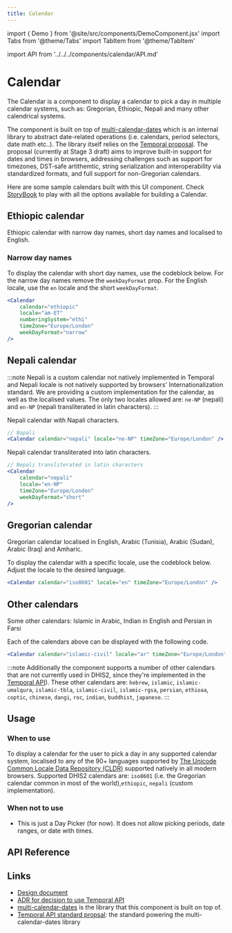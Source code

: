 ```yaml
---
title: Calendar
---
```


import { Demo } from '@site/src/components/DemoComponent.jsx'
import Tabs from '@theme/Tabs'
import TabItem from '@theme/TabItem'

import API from '../../../components/calendar/API.md'

# Calendar

The Calendar is a component to display a calendar to pick a day in multiple calendar systems, such as: Gregorian, Ethiopic, Nepali and many other calendrical systems.

The component is built on top of [multi-calendar-dates](https://github.com/dhis2/multi-calendar-dates/tree/beta) which is an internal library to abstract date-related operations (i.e. calendars, period selectors, date math etc..). The library itself relies on the [Temporal proposal](https://tc39.es/proposal-temporal/#sec-temporal-intro). The proposal (currently at Stage 3 draft) aims to improve built-in support for dates and times in browsers, addressing challenges such as support for timezones, DST-safe artithemtic, string serialization and interoperability via standardized formats, and full support for non-Gregorian calendars.

Here are some sample calendars built with this UI component. Check [StoryBook](pathname:///demo/?path=/story/calendar--with-ethiopic) to play with all the options available for building a Calendar.

## Ethiopic calendar

Ethiopic calendar with narrow day names, short day names and localised to English.

### Narrow day names

<Demo
    path="calendar--basic"
    args="calendar:ethiopic;weekDayFormat:narrow;locale:am-ET;numberingSystem:ethi"
    height="350px"
/>

To display the calendar with short day names, use the codeblock below. For the narrow day names remove the `weekDayFormat` prop. For the English locale, use the `en` locale and the short `weekDayFormat`.

```jsx
<Calendar
    calendar="ethiopic"
    locale="am-ET"
    numberingSystem="ethi"
    timeZone="Europe/London"
    weekDayFormat="narrow"
/>
```

## Nepali calendar

:::note
Nepali is a custom calendar not natively implemented in Temporal and Nepali locale is not natively supported by browsers' Internationalization standard. We are providing a custom implementation for the calendar, as well as the localised values. The only two locales allowed are: `ne-NP` (nepali) and `en-NP` (nepali transliterated in latin characters).
:::

Nepali calendar with Napali characters.

<Demo
    path="calendar--basic"
    args="calendar:nepali;locale:ne-NP"
    height="350px"
/>

```jsx
// Napali
<Calendar calendar="nepali" locale="ne-NP" timeZone="Europe/London" />
```

Nepali calendar transliterated into latin characters.
<Demo
    path="calendar--basic"
    args="calendar:nepali;locale:en-NP"
    height="350px"
/>

```jsx
// Nepali transliterated in latin characters
<Calendar
    calendar="nepali"
    locale="en-NP"
    timeZone="Europe/London"
    weekDayFormat="short"
/>
```

## Gregorian calendar

Gregorian calendar localised in English, Arabic (Tunisia), Arabic (Sudan), Arabic (Iraq) and Amharic.

<Tabs lazy>
    <TabItem value="English" label="English">
        <Demo
            path="calendar--basic"
            args="calendar:gregori;locale:en"
            height="350px"
        />
    </TabItem>
    <TabItem value="Arabic (Tunisia)" label="Arabic (Tunisia)">
        <Demo
            path="calendar--basic"
            args="calendar:gregori;locale:ar-TN"
            height="350px"
        />
    </TabItem>
    <TabItem value="Arabic (Sudan)" label="Arabic (Sudan)">
        <Demo
            path="calendar--basic"
            args="calendar:gregori;locale:ar-SD"
            height="350px"
        />
    </TabItem>
    <TabItem value="Arabic (Iraq)" label="Arabic (Iraq)">
        <Demo
            path="calendar--basic"
            args="calendar:gregori;locale:ar-IQ"
            height="350px"
        />
    </TabItem>
    <TabItem value="Amharic" label="Amharic">
        <Demo
            path="calendar--basic"
            args="calendar:gregori;locale:am-ET"
            height="350px"
        />
    </TabItem>
</Tabs>

To display the calendar with a specific locale, use the codeblock below. Adjust the locale to the desired language.

```jsx
<Calendar calendar="iso8601" locale="en" timeZone="Europe/London" />
```

## Other calendars

Some other calendars: Islamic in Arabic, Indian in English and Persian in Farsi

<Tabs>
    <TabItem value="Islamic in Arabic" label="Islamic in Arabic">
        <Demo
            path="calendar--basic"
            args="calendar:islamic-civil;locale:ar"
            height="350px"
        />
    </TabItem>
    <TabItem value="Indian in English" label="Indian in English">
        <Demo
            path="calendar--basic"
            args="calendar:indian;locale:en;weekDayFormat:short"
            height="350px"
        />
    </TabItem>
    <TabItem value="Persian in Farsi" label="Persian in Farsi">
        <Demo
            path="calendar--basic"
            args="calendar:persian;locale:fa;weekDayFormat:short"
            height="350px"
        />
    </TabItem>
</Tabs>

Each of the calendars above can be displayed with the following code.

```jsx
<Calendar calendar="islamic-civil" locale="ar" timeZone="Europe/London" />
```

:::note
Additionally the component supports a number of other calendars that are not currently used in DHIS2, since they're implemented in the [Temporal API](https://tc39.es/proposal-temporal/)). These other calendars are: `hebrew`, `islamic`, `islamic-umalqura`, `islamic-tbla`, `islamic-civil`, `islamic-rgsa`, `persian`, `ethioaa`, `coptic`, `chinese`, `dangi`, `roc`, `indian`, `buddhist`, `japanese`.
:::

## Usage

### When to use

To display a calendar for the user to pick a day in any supported calendar system, localised to any of the 90+ languages supported by [The Unicode Common Locale Data Repository (CLDR)](https://cldr.unicode.org/index) supported natively in all modern browsers. Supported DHIS2 calendars are: `iso8601` (i.e. the Gregorian calendar common in most of the world),`ethiopic`, `nepali` (custom implementation).

### When not to use

-   This is just a Day Picker (for now). It does not allow picking periods, date ranges, or date with times.

## API Reference

<API />

## Links

-   [Design document](https://docs.google.com/document/d/19zjyB45oBbqC5KeubaU8E7cw9fGhFc3tOXY0GkzZKqc/edit#)
-   [ADR for decision to use Temporal API](https://github.com/dhis2/multi-calendar-dates/blob/beta/doc/architecture/decisions/0002-use-temporal-api-as-the-backbone-for-the-engine.md)
-   [multi-calendar-dates](https://github.com/dhis2/multi-calendar-dates) is the library that this component is built on top of.
-   [Temporal API standard propsal](https://tc39.es/proposal-temporal/): the standard powering the multi-calendar-dates library
